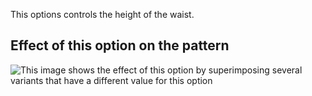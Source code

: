 This options controls the height of the waist.

## Effect of this option on the pattern

![This image shows the effect of this option by superimposing several variants that have a different value for this option](ursula\_rise\_sample.svg "Effect of this option on the pattern")
